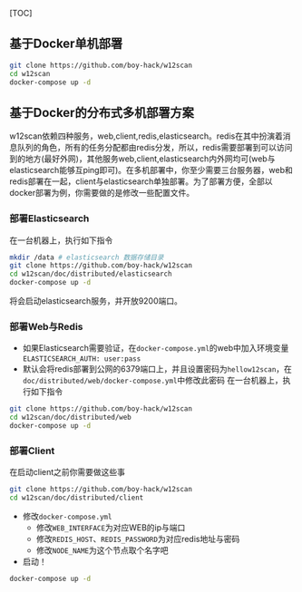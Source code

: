 [TOC]

## 基于Docker单机部署

```bash
git clone https://github.com/boy-hack/w12scan
cd w12scan
docker-compose up -d
```

## 基于Docker的分布式多机部署方案
w12scan依赖四种服务，web,client,redis,elasticsearch。redis在其中扮演着消息队列的角色，所有的任务分配都由redis分发，所以，redis需要部署到可以访问到的地方(最好外网)，其他服务web,client,elasticsearch内外网均可(web与elasticsearch能够互ping即可)。在多机部署中，你至少需要三台服务器，web和redis部署在一起，client与elasticsearch单独部署。为了部署方便，全部以docker部署为例，你需要做的是修改一些配置文件。

### 部署Elasticsearch
在一台机器上，执行如下指令
```bash
mkdir /data # elasticsearch 数据存储目录
git clone https://github.com/boy-hack/w12scan
cd w12scan/doc/distributed/elasticsearch
docker-compose up -d
```
将会启动elasticsearch服务，并开放9200端口。

### 部署Web与Redis
- 如果Elasticsearch需要验证，在`docker-compose.yml`的web中加入环境变量`ELASTICSEARCH_AUTH: user:pass`
- 默认会将redis部署到公网的6379端口上，并且设置密码为`hellow12scan`，在`doc/distributed/web/docker-compose.yml`中修改此密码
在一台机器上，执行如下指令
```bash
git clone https://github.com/boy-hack/w12scan
cd w12scan/doc/distributed/web
docker-compose up -d
```
### 部署Client
在启动client之前你需要做这些事
```bash
git clone https://github.com/boy-hack/w12scan
cd w12scan/doc/distributed/client
```
- 修改`docker-compose.yml`
    - 修改`WEB_INTERFACE`为对应WEB的ip与端口
    - 修改`REDIS_HOST`、`REDIS_PASSWORD`为对应redis地址与密码
    - 修改`NODE_NAME`为这个节点取个名字吧
- 启动！
```bash
docker-compose up -d
```